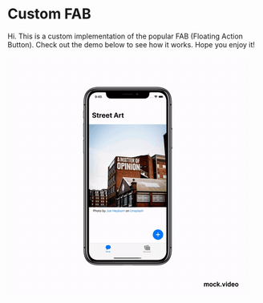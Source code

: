 # Custom FAB

Hi. This is a custom implementation of the popular FAB (Floating Action Button). Check out the demo below to see how it works. Hope you enjoy it!

![Demo](appVideo.gif)